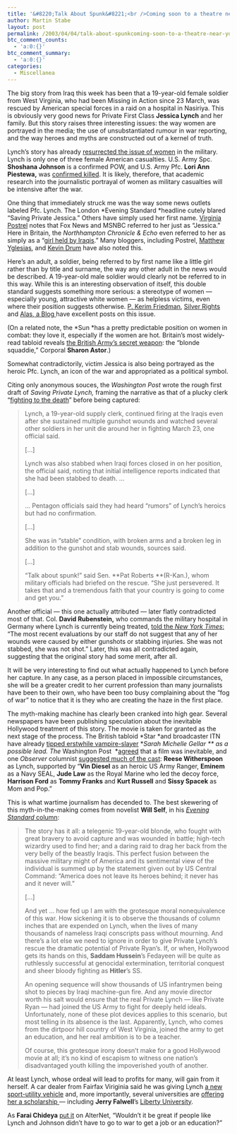 ```yaml
---
title: '&#8220;Talk About Spunk&#8221;<br />Coming soon to a theatre near you'
author: Martin Stabe
layout: post
permalink: /2003/04/04/talk-about-spunkcoming-soon-to-a-theatre-near-you/
btc_comment_counts:
  - 'a:0:{}'
btc_comment_summary:
  - 'a:0:{}'
categories:
  - Miscellanea
---
```

The big story from Iraq this week has been that a 19-year-old female soldier from West Virginia, who had been Missing in Action since 23 March, was rescued by American special forces in a raid on a hospital in Nasiriya. This is obviously very good news for Private First Class **Jessica Lynch** and her family. But this story raises three interesting issues: the way women are portrayed in the media; the use of unsubstantiated rumour in war reporting, and the way heroes and myths are constructed out of a kernel of truth. 

Lynch&#8217;s story has already [resurrected the issue of women][1] in the military. Lynch is only one of three female American casualties. U.S. Army Spc. **Shoshana Johnson** is a confirmed POW, and U.S. Army Pfc. **Lori Ann Piestewa,** was <a href="http://www.boston.com/dailynews/095/nation/Families_communities_mourn_dea:.shtml" target="_top">confirmed killed</a>. It is likely, therefore, that academic research into the journalistic portrayal of women as military casualties will be intensive after the war. 

One thing that immediately struck me was the way some news outlets labeled Pfc. Lynch. The London *Evening Standard *headline cutely blared &#8220;Saving Private Jessica.&#8221; Others have simply used her first name. [Virginia Postrel][2] notes that Fox News and MSNBC referred to her just as &#8220;Jessica.&#8221; Here in Britain, the *Northhampton Chronicle & Echo* even referred to her as simply as a &#8220;[girl held by Iraqis][3].&#8221; Many bloggers, including Postrel, [Matthew Yglesias][4], and <a href="http://calpundit.blogspot.com/2003_03_30_calpundit_archive.html#91856198" target="_top">Kevin Drum</a> have also noted this. 

Here&#8217;s an adult, a soldier, being referred to by first name like a little girl rather than by title and surname, the way any other adult in the news would be described. A 19-year-old male soldier would clearly not be referred to in this way. While this is an interesting observation of itself, this double standard suggests something more serious: a stereotype of women &#8212; especially young, attractive white women &#8212; as helpless victims, even where their position suggests otherwise. <a href="http://kerim.oxusnet.net/nucleus/index.php?itemid=1172&catid=4" target="_top">P. Kerim Friedman</a>, <a href="http://silverrights.blogspot.com/2003_03_30_silverrights_archive.html#91937971" target="_top">Silver Rights</a> and <a href="http://www.amptoons.com/blog/arc20030330.html#BlogID409" target="_top">Alas, a Blog </a>have excellent posts on this issue. 

(On a related note, the *Sun *has a pretty predictable position on women in combat: they love it, especially if the women are hot. Britain&#8217;s most widely-read tabloid reveals [the British Army&#8217;s secret weapon][5]: the&nbsp;&#8220;blonde squaddie,&#8221; Corporal **Sharon Astor**.) 

Somewhat contradictorily, victim Jessica is also being portrayed as the heroic Pfc. Lynch, an icon of the war and appropriated as a political symbol. 

Citing only anonymous souces, the *Washington Post* wrote the rough first draft of *Saving Private Lynch,* framing the narrative as that of a plucky clerk &#8220;<a href="http://www.washingtonpost.com/wp-dyn/articles/A14879-2003Apr2.html" target="_top">fighting to the death</a>&#8221; before being captured:  


> Lynch, a 19-year-old supply clerk, continued firing at the Iraqis even after she sustained multiple gunshot wounds and watched several other soldiers in her unit die around her in fighting March 23, one official said. 
> 
> [...] 
> 
> Lynch was also stabbed when Iraqi forces closed in on her position, the official said, noting that initial intelligence reports indicated that she had been stabbed to death. &#8230; 
> 
> [...] 
> 
> &#8230; Pentagon officials said they had heard &#8220;rumors&#8221; of Lynch&#8217;s heroics but had no confirmation. 
> 
> [...] 
> 
> She was in &#8220;stable&#8221; condition, with broken arms and a broken leg in addition to the gunshot and stab wounds, sources said. 
> 
> [...] 
> 
> &#8220;Talk about spunk!&#8221; said Sen. **Pat Roberts **(R-Kan.), whom military officials had briefed on the rescue. &#8220;She just persevered. It takes that and a tremendous faith that your country is going to come and get you.&#8221;</blockquote> 
> 
> Another official &#8212; this one actually attributed &#8212; later flatly contradicted most of that. Col. **David Rubenstein,** who commands the military hospital in Germany where Lynch is currently being treated, <a href="http://www.nytimes.com/2003/04/04/international/worldspecial/05CND-LYNCH.html" target="_top">told the <i>New York Times</i>:</a> &#8220;The most recent evaluations by our staff do not suggest that any of her wounds were caused by either gunshots or stabbing injuries. She was not stabbed, she was not shot.&#8221; Later, this was all contradicted again, suggesting that the original story had some merit, after all. 
> 
> It will be very interesting to find out what actually happened to Lynch before her capture. In any case, as a person placed in impossible circumstances, she will be a greater credit to her current profession than many journalists have been to their own, who have been too busy complaining about the &#8220;fog of war&#8221; to notice that it is they who are creating the haze in the first place. 
> 
> The myth-making machine has clearly been cranked into high gear. Several newspapers have been publishing speculation about the inevitable Hollywood treatment of this story. The movie is taken for granted as the next stage of the process. The British tabloid *Star *and broadcaster ITN have already <a href="http://www.itv.com/news/721066.html" target="_top">tipped erstwhile vampire-slayer</a> **Sarah Michelle Gellar ** as a possible lead. The* Washington Post&nbsp; *[agreed][6] that a film was inevitable, and one *Observer* columnist <a href="http://www.observer.co.uk/review/story/0,6903,930492,00.html" target="_top">suggested much of the cast</a>: **Reese Witherspoon** as Lynch, supported by &#8220;**Vin Diesel** as an heroic US Army Ranger, **Eminem** as a Navy SEAL, **Jude Law** as the Royal Marine who led the decoy force, **Harrison Ford** as **Tommy Franks** and **Kurt Russell** and **Sissy Spacek** as Mom and Pop.&#8221; 
> 
> This is what wartime journalism has decended to. The best skewering of this myth-in-the-making comes from novelist **Will Self**, in his <a href="http://www.thisislondon.co.uk/news/opinion/articles/4200298?source=Evening%20Standard" target="_top"><i>Evening Standard</i> column</a>:  
> 
> 
> > The story has it all: a telegenic 19-year-old blonde, who fought with great bravery to avoid capture and was wounded in battle; high-tech wizardry used to find her; and a daring raid to drag her back from the very belly of the beastly Iraqis. This perfect fusion between the massive military might of America and its sentimental view of the individual is summed up by the statement given out by US Central Command: &#8220;America does not leave its heroes behind; it never has and it never will.&#8221; 
> > 
> > [...] 
> > 
> > And yet &#8230; how fed up I am with the grotesque moral nonequivalence of this war. How sickening it is to observe the thousands of column inches that are expended on Lynch, when the lives of many thousands of nameless Iraqi conscripts pass without mourning. And there&#8217;s a lot else we need to ignore in order to give Private Lynch&#8217;s rescue the dramatic potential of Private Ryan&#8217;s. If, or when, Hollywood gets its hands on this, **Saddam Hussein**&#8217;s Fedayeen will be quite as ruthlessly successful at genocidal extermination, territorial conquest and sheer bloody fighting as **Hitler**&#8217;s SS. 
> > 
> > An opening sequence will show thousands of US infantrymen being shot to pieces by Iraqi machine-gun fire. And any movie director worth his salt would ensure that the real Private Lynch &#8212; like Private Ryan &#8212; had joined the US Army to fight for deeply held ideals. Unfortunately, none of these plot devices applies to this scenario, but most telling in its absence is the last. Apparently, Lynch, who comes from the dirtpoor hill country of West Virginia, joined the army to get an education, and her real ambition is to be a teacher. 
> > 
> > Of course, this grotesque irony doesn&#8217;t make for a good Hollywood movie at all; it&#8217;s no kind of escapism to witness one nation&#8217;s disadvantaged youth killing the impoverished youth of another.</blockquote> 
> > 
> > At least Lynch, whose ordeal will lead to profits for many, will gain from it herself. A car dealer from Fairfax Viriginia said he was giving Lynch <a href="http://www.washingtonpost.com/wp-dyn/articles/A24259-2003Apr3.html" target="_top">a new sport-utility vehicle</a> and, more importantly, several universities are <a href="http://kdka.com/local/local_story_092114541.html" target="_top">offering her a scholarship </a>&#8212; including **Jerry Falwell**&#8217;s [Liberty University][7]. 
> > 
> > As **Farai Chideya** <a href="http://www.alternet.org/story.html?StoryID=15555" target="_top">put it</a> on AlterNet, &#8220;Wouldn&#8217;t it be great if people like Lynch and Johnson didn&#8217;t have to go to war to get a job or an education?&#8221;

 [1]: http://www.msnbc.com/news/890275.asp
 [2]: http://www.dynamist.com/weblog/archives/000059.html
 [3]: http://www.northantsnew.co.uk/ref/news_chron.asp?ID=18278
 [4]: http://www.matthewyglesias.com/archives/002963.html#002963
 [5]: http://www.thesun.co.uk/article/0,,2-2003151166,00.html
 [6]: http://www.washingtonpost.com/wp-dyn/articles/A24361-2003Apr3.html
 [7]: http://biz.yahoo.com/prnews/030403/dcth043_1.html